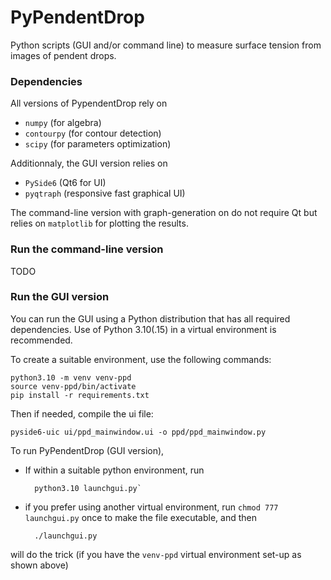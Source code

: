# PyPendentDrop

Python scripts (GUI and/or command line) to measure surface tension from images of pendent drops.

### Dependencies

All versions of PypendentDrop rely on

* `numpy` (for algebra)
* `contourpy` (for contour detection)
* `scipy` (for parameters optimization)

Additionnaly, the GUI version relies on

* `PySide6` (Qt6 for UI)
* `pyqtraph` (responsive fast graphical UI)

The command-line version with graph-generation on do not require Qt but relies on `matplotlib` for plotting the results.

### Run the command-line version
TODO

### Run the GUI version
You can run the GUI using a Python distribution that has all required dependencies. Use of Python 3.10(.15) in a virtual environment is recommended.

To create a suitable environment, use the following commands:

    python3.10 -m venv venv-ppd
    source venv-ppd/bin/activate
    pip install -r requirements.txt


Then if needed, compile the ui file:

    pyside6-uic ui/ppd_mainwindow.ui -o ppd/ppd_mainwindow.py

To run PyPendentDrop (GUI version), 

* If within a suitable python environment, run 

        python3.10 launchgui.py`


* if you prefer using another virtual environment, run `chmod 777 launchgui.py` once to make the file executable, and then

        ./launchgui.py

will do the trick (if you have the `venv-ppd` virtual environment set-up as shown above)
